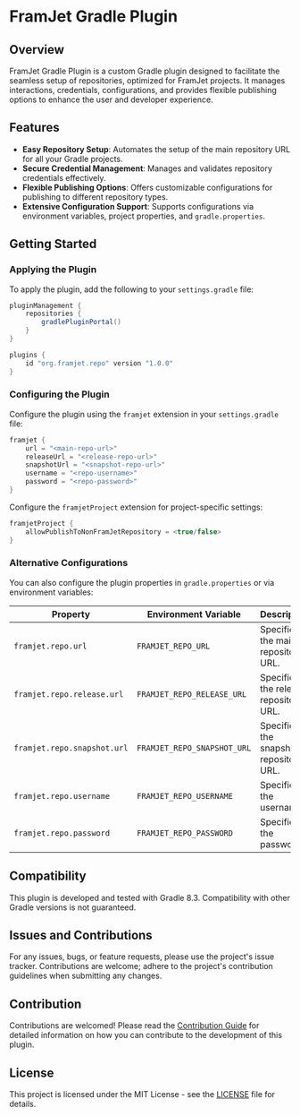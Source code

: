 # FramJet Gradle Plugin

## Overview

FramJet Gradle Plugin is a custom Gradle plugin designed to facilitate the seamless setup of repositories, optimized for FramJet projects. It manages interactions, credentials, configurations, and provides flexible publishing options to enhance the user and developer experience.

## Features

- **Easy Repository Setup**: Automates the setup of the main repository URL for all your Gradle projects.
- **Secure Credential Management**: Manages and validates repository credentials effectively.
- **Flexible Publishing Options**: Offers customizable configurations for publishing to different repository types.
- **Extensive Configuration Support**: Supports configurations via environment variables, project properties, and `gradle.properties`.

## Getting Started

### Applying the Plugin

To apply the plugin, add the following to your `settings.gradle` file:

```gradle
pluginManagement {
    repositories {
        gradlePluginPortal()
    }
}

plugins {
    id "org.framjet.repo" version "1.0.0"
}
```

### Configuring the Plugin

Configure the plugin using the `framjet` extension in your `settings.gradle` file:

```groovy
framjet {
    url = "<main-repo-url>"
    releaseUrl = "<release-repo-url>"
    snapshotUrl = "<snapshot-repo-url>"
    username = "<repo-username>"
    password = "<repo-password>"
}
```

Configure the `framjetProject` extension for project-specific settings:

```groovy
framjetProject {
    allowPublishToNonFramJetRepository = <true/false>
}
```

### Alternative Configurations

You can also configure the plugin properties in `gradle.properties` or via environment variables:

| Property                    | Environment Variable        | Description                            |
|-----------------------------|-----------------------------|----------------------------------------|
| `framjet.repo.url`          | `FRAMJET_REPO_URL`          | Specifies the main repository URL.     |
| `framjet.repo.release.url`  | `FRAMJET_REPO_RELEASE_URL`  | Specifies the release repository URL.  |
| `framjet.repo.snapshot.url` | `FRAMJET_REPO_SNAPSHOT_URL` | Specifies the snapshot repository URL. |
| `framjet.repo.username`     | `FRAMJET_REPO_USERNAME`     | Specifies the username.                |
| `framjet.repo.password`     | `FRAMJET_REPO_PASSWORD`     | Specifies the password.                |

## Compatibility

This plugin is developed and tested with Gradle 8.3. Compatibility with other Gradle versions is not guaranteed.

## Issues and Contributions

For any issues, bugs, or feature requests, please use the project's issue tracker. Contributions are welcome; adhere to the project's contribution guidelines when submitting any changes.

## Contribution

Contributions are welcomed! Please read the [Contribution Guide](CONTRIBUTION.md) for detailed information on how you can contribute to the development of this plugin.

## License

This project is licensed under the MIT License - see the [LICENSE](LICENSE.md) file for details.
